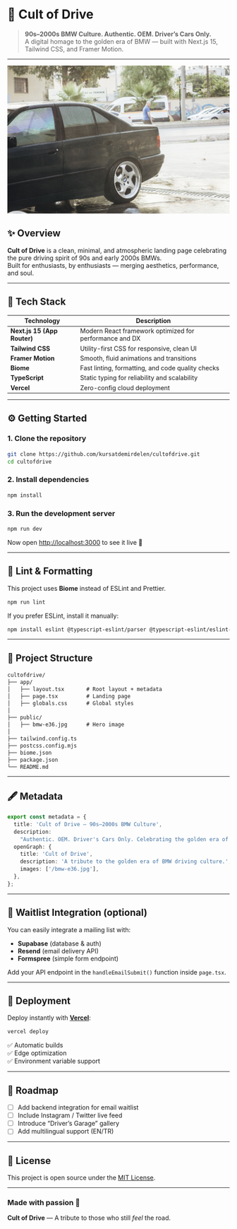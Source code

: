 # 🚗 Cult of Drive

> **90s–2000s BMW Culture. Authentic. OEM. Driver’s Cars Only.**  
> A digital homage to the golden era of BMW — built with Next.js 15, Tailwind CSS, and Framer Motion.

---

![Cult of Drive Preview](public/bmw-e36.jpg)

## ✨ Overview

**Cult of Drive** is a clean, minimal, and atmospheric landing page celebrating the pure driving spirit of 90s and early 2000s BMWs.  
Built for enthusiasts, by enthusiasts — merging aesthetics, performance, and soul.

---

## 🧱 Tech Stack

| Technology | Description |
|-------------|--------------|
| **Next.js 15 (App Router)** | Modern React framework optimized for performance and DX |
| **Tailwind CSS** | Utility-first CSS for responsive, clean UI |
| **Framer Motion** | Smooth, fluid animations and transitions |
| **Biome** | Fast linting, formatting, and code quality checks |
| **TypeScript** | Static typing for reliability and scalability |
| **Vercel** | Zero-config cloud deployment |

---

## ⚙️ Getting Started

### 1. Clone the repository

```bash
git clone https://github.com/kursatdemirdelen/cultofdrive.git
cd cultofdrive
```

### 2. Install dependencies

```bash
npm install
```

### 3. Run the development server

```bash
npm run dev
```

Now open [http://localhost:3000](http://localhost:3000) to see it live 🚀

---

## 🧹 Lint & Formatting

This project uses **Biome** instead of ESLint and Prettier.

```bash
npm run lint
```

If you prefer ESLint, install it manually:

```bash
npm install eslint @typescript-eslint/parser @typescript-eslint/eslint-plugin --save-dev
```

---

## 🧠 Project Structure

```
cultofdrive/
├── app/
│   ├── layout.tsx       # Root layout + metadata
│   ├── page.tsx         # Landing page
│   ├── globals.css      # Global styles
│
├── public/
│   ├── bmw-e36.jpg      # Hero image
│
├── tailwind.config.ts
├── postcss.config.mjs
├── biome.json
├── package.json
└── README.md
```

---

## 🖋️ Metadata

```ts
export const metadata = {
  title: 'Cult of Drive — 90s–2000s BMW Culture',
  description:
    "Authentic. OEM. Driver's Cars Only. Celebrating the golden era of BMW engineering.",
  openGraph: {
    title: 'Cult of Drive',
    description: 'A tribute to the golden era of BMW driving culture.',
    images: ['/bmw-e36.jpg'],
  },
};
```

---

## 💌 Waitlist Integration (optional)

You can easily integrate a mailing list with:
- **Supabase** (database & auth)
- **Resend** (email delivery API)
- **Formspree** (simple form endpoint)

Add your API endpoint in the `handleEmailSubmit()` function inside `page.tsx`.

---

## 🚀 Deployment

Deploy instantly with **[Vercel](https://vercel.com)**:

```bash
vercel deploy
```

✅ Automatic builds  
✅ Edge optimization  
✅ Environment variable support

---

## 🧭 Roadmap

- [ ] Add backend integration for email waitlist  
- [ ] Include Instagram / Twitter live feed  
- [ ] Introduce “Driver’s Garage” gallery  
- [ ] Add multilingual support (EN/TR)  

---

## 🏁 License

This project is open source under the [MIT License](LICENSE).

---

### Made with passion 🖤  
**Cult of Drive** — A tribute to those who still *feel* the road.
